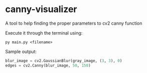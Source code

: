 # canny-visualizer

A tool to help finding the proper parameters to cv2 canny function

Execute it through the terminal using:

```
py main.py <filename>
```

Sample output:

```python
blur_image = cv2.GaussianBlur(gray_image, (3, 3), 0)
edges = cv2.Canny(blur_image, 50, 150)
```

